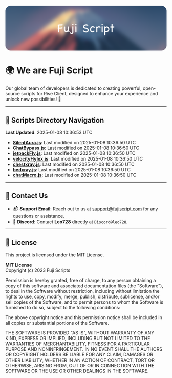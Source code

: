 ![Banner](.github/b.webp)

# 🌍 **We are Fuji Script**

Our global team of developers is dedicated to creating powerful, open-source scripts for Rise Client, designed to enhance your experience and unlock new possibilities! 🌟

---
<!-- SCRIPTS_NAVIGATION_START -->
## 📂 **Scripts Directory Navigation**

**Last Updated**: 2025-01-08 10:36:53 UTC

- **[SilentAura.js](scripts/SilentAura.js)**: Last modified on 2025-01-08 10:36:50 UTC
- **[ChatBypass.js](scripts/ChatBypass.js)**: Last modified on 2025-01-08 10:36:50 UTC
- **[jetpackFly.js](scripts/jetpackFly.js)**: Last modified on 2025-01-08 10:36:50 UTC
- **[velocityHylex.js](scripts/velocityHylex.js)**: Last modified on 2025-01-08 10:36:50 UTC
- **[chestxray.js](scripts/chestxray.js)**: Last modified on 2025-01-08 10:36:50 UTC
- **[bedxray.js](scripts/bedxray.js)**: Last modified on 2025-01-08 10:36:50 UTC
- **[chatMacro.js](scripts/chatMacro.js)**: Last modified on 2025-01-08 10:36:50 UTC

<!-- SCRIPTS_NAVIGATION_END -->

---

## 💬 **Contact Us**  
- 📬 **Support Email**: Reach out to us at [support@fujiscript.com](mailto:support@fujiscript.com) for any questions or assistance.  
- 💬 **Discord**: Contact **Leo728** directly at `Discord@leo728`.

---

## 📜 **License**

This project is licensed under the MIT License.  

**MIT License**  
Copyright (c) 2023 Fuji Scripts  

Permission is hereby granted, free of charge, to any person obtaining a copy of this software and associated documentation files (the "Software"), to deal in the Software without restriction, including without limitation the rights to use, copy, modify, merge, publish, distribute, sublicense, and/or sell copies of the Software, and to permit persons to whom the Software is furnished to do so, subject to the following conditions:  

The above copyright notice and this permission notice shall be included in all copies or substantial portions of the Software.  

THE SOFTWARE IS PROVIDED "AS IS", WITHOUT WARRANTY OF ANY KIND, EXPRESS OR IMPLIED, INCLUDING BUT NOT LIMITED TO THE WARRANTIES OF MERCHANTABILITY, FITNESS FOR A PARTICULAR PURPOSE AND NONINFRINGEMENT. IN NO EVENT SHALL THE AUTHORS OR COPYRIGHT HOLDERS BE LIABLE FOR ANY CLAIM, DAMAGES OR OTHER LIABILITY, WHETHER IN AN ACTION OF CONTRACT, TORT OR OTHERWISE, ARISING FROM, OUT OF OR IN CONNECTION WITH THE SOFTWARE OR THE USE OR OTHER DEALINGS IN THE SOFTWARE.  
